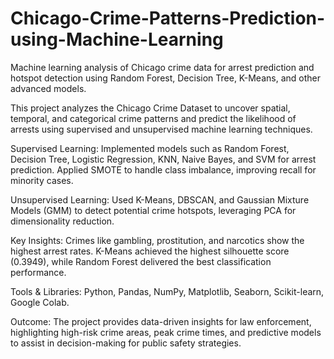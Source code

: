 # Chicago-Crime-Patterns-Prediction-using-Machine-Learning
Machine learning analysis of Chicago crime data for arrest prediction and hotspot detection using Random Forest, Decision Tree, K-Means, and other advanced models.

This project analyzes the Chicago Crime Dataset to uncover spatial, temporal, and categorical crime patterns and predict the likelihood of arrests using supervised and unsupervised machine learning techniques.

Supervised Learning: Implemented models such as Random Forest, Decision Tree, Logistic Regression, KNN, Naive Bayes, and SVM for arrest prediction. Applied SMOTE to handle class imbalance, improving recall for minority cases.

Unsupervised Learning: Used K-Means, DBSCAN, and Gaussian Mixture Models (GMM) to detect potential crime hotspots, leveraging PCA for dimensionality reduction.

Key Insights: Crimes like gambling, prostitution, and narcotics show the highest arrest rates. K-Means achieved the highest silhouette score (0.3949), while Random Forest delivered the best classification performance.

Tools & Libraries: Python, Pandas, NumPy, Matplotlib, Seaborn, Scikit-learn, Google Colab.

Outcome:
The project provides data-driven insights for law enforcement, highlighting high-risk crime areas, peak crime times, and predictive models to assist in decision-making for public safety strategies.
